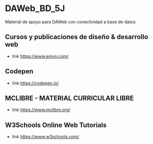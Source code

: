 # DAWeb_BD_5J
Material de apoyo para DAWeb con conectividad a base de datos

## Cursos y publicaciones de diseño & desarrollo web
- link https://www.eniun.com/
## Codepen
- link   https://codepen.io/
## MCLIBRE - MATERIAL CURRICULAR LIBRE
- link  https://www.mclibre.org/
## W3Schools Online Web Tutorials
- link https://www.w3schools.com/
